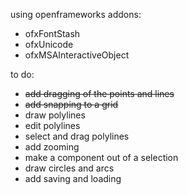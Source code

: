 using openframeworks addons:
- ofxFontStash
- ofxUnicode
- ofxMSAInteractiveObject

to do:
- ~~add dragging of the points and lines~~
- ~~add snapping to a grid~~
- draw polylines
- edit polylines
- select and drag polylines
- add zooming
- make a component out of a selection
- draw circles and arcs
- add saving and loading
